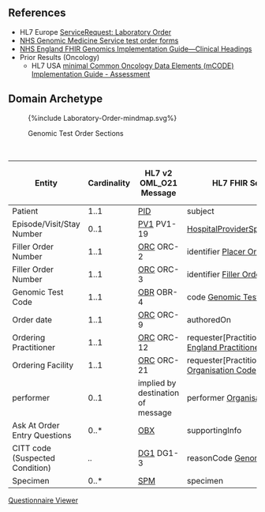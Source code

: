 ## References

- HL7 Europe [ServiceRequest: Laboratory Order](https://build.fhir.org/ig/hl7-eu/laboratory/StructureDefinition-ServiceRequest-eu-lab.html)
- [NHS Genomic Medicine Service test order forms](https://www.england.nhs.uk/publication/nhs-genomic-medicine-service-test-order-forms/)
- [NHS England FHIR Genomics Implementation Guide—Clinical Headings](https://simplifier.net/guide/fhir-genomics-implementation-guide/home/design/clinicalheadings)
- Prior Results (Oncology)
    - HL7 USA [minimal Common Oncology Data Elements (mCODE) Implementation Guide - Assessment](https://build.fhir.org/ig/HL7/fhir-mCODE-ig/group-assessment.html)

## Domain Archetype

<figure>
{%include Laboratory-Order-mindmap.svg%}
<p id="fX.X.X.X-X" class="figureTitle">Genomic Test Order Sections</p>
</figure>
<br clear="all"> 


| Entity                          | Cardinality | HL7 v2 OML_O21 Message            | HL7 FHIR ServiceRequest                                                                                                           | HL7 FHIR Resource (Message + RESTful)                                    |
|---------------------------------|-------------|-----------------------------------|-----------------------------------------------------------------------------------------------------------------------------------|--------------------------------------------------------------------------|
| Patient                         | 1..1        | [PID](hl7v2.html#pid)             | subject                                                                                                                           | [Patient](https://nw-gmsa.github.io/R4/StructureDefinition-Patient.html) |
| Episode/Visit/Stay Number       | 0..1        | [PV1](hl7v2.html#pv1) PV1-19      | [HospitalProviderSpellIdentifier](StructureDefinition-HospitalProviderSpellIdentifier.html)                                                                           | [Encounter](StructureDefinition-Encounter.html)                          |
| Filler Order Number             | 1..1        | [ORC](hl7v2.html#orc) ORC-2       | identifier [Placer Order Number](https://nw-gmsa.github.io/R4/StructureDefinition-PlacerOrderNumber.html)                         |                                                                          |
| Filler Order Number             | 1..1        | [ORC](hl7v2.html#orc) ORC-3       | identifier [Filler Order Number](https://nw-gmsa.github.io/R4/StructureDefinition-FillerOrderNumber.html)                         |                                                                          |
| Genomic Test Code               | 1..1        | [OBR](hl7v2.html#obr) OBR-4       | code [Genomic Test Directory](https://nw-gmsa.github.io/R4/ValueSet-genomic-test-directory.html)                                  |                                                                          |
| Order date                      | 1..1        | [ORC](hl7v2.html#orc) ORC-9       | authoredOn                                                                                                                        |                                                                          |
| Ordering Practitioner           | 1..1        | [ORC](hl7v2.html#orc) ORC-12      | requester[PractitionerRole].practitoner [England Practitioner Identifier](StructureDefinition-PractitionerIdentifier.html) | [PractitionerRole](StructureDefinition-PractitionerRole.html)            |                                                                                            
| Ordering Facility               | 1..1        | [ORC](hl7v2.html#orc) ORC-21      | requester[PractitionerRole].organization [Organisation Code](StructureDefinition-OrganisationCode.html)                           | [PractitionerRole](StructureDefinition-PractitionerRole.html)            |
| performer                       | 0..1        | implied by destination of message | performer [Organisation Code](StructureDefinition-OrganisationCode.html)                                                          | [Organization](StructureDefinition-Organization.html)                    | 
| Ask At Order Entry Questions    | 0..*        | [OBX](hl7v2.html#obx)             | supportingInfo                                                                                                                    | [Observation](StructureDefinition-Observation.html)                      | 
| CITT code (Suspected Condition) | *..*        | [DG1](hl7v2.html#dg1) DG1-3       | reasonCode [Genomic Condition Codes](ValueSet-genomic-condition-codes.html)                                                       |                                                                          |
| Specimen                        | 0..*        | [SPM](hl7v2.html#spm)             | specimen                                                                                                                          | [Specimen](StructureDefinition-Specimen.html)                            |


[Questionnaire Viewer](https://project-wildfyre.github.io/domain-archetype/?q=https://nw-gmsa.github.io/R4/Questionnaire-GenomicTestOrder.json)

